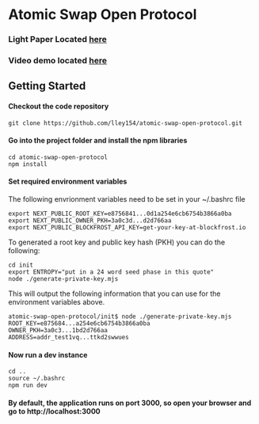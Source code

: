 # Atomic Swap Open Protocol
### Light Paper Located [here](http://)
### Video demo located [here](http://)
##
## Getting Started
#### Checkout the code repository
```
git clone https://github.com/lley154/atomic-swap-open-protocol.git
```

#### Go into the project folder and install the npm libraries
```
cd atomic-swap-open-protocol
npm install
```
#### Set required environment variables
The following envrionment variables need to be set in your ~/.bashrc file
```
export NEXT_PUBLIC_ROOT_KEY=e8756841...0d1a254e6cb6754b3866a0ba
export NEXT_PUBLIC_OWNER_PKH=3a0c3d...d2d766aa
export NEXT_PUBLIC_BLOCKFROST_API_KEY=get-your-key-at-blockfrost.io
```
To generated a root key and public key hash (PKH) you can do the following:
```
cd init
export ENTROPY="put in a 24 word seed phase in this quote"
node ./generate-private-key.mjs
```
This will output the following information that you can use for the environment variables above.
```
atomic-swap-open-protocol/init$ node ./generate-private-key.mjs 
ROOT_KEY=e875684...a254e6cb6754b3866a0ba
OWNER_PKH=3a0c3...1bd2d766aa
ADDRESS=addr_test1vq...ttkd2swwues
```

#### Now run a dev instance
```
cd ..
source ~/.bashrc
npm run dev
```
#### By default, the application runs on port 3000, so open your browser and go to http://localhost:3000

